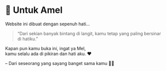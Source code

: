 # 💖 Untuk Amel

Website ini dibuat dengan sepenuh hati...

> “Dari sekian banyak bintang di langit, kamu tetap yang paling bersinar di hatiku.”

Kapan pun kamu buka ini, ingat ya Mel,  
kamu selalu ada di pikiran dan hati aku. ❤️

– Dari seseorang yang sayang banget sama kamu 🌙✨

